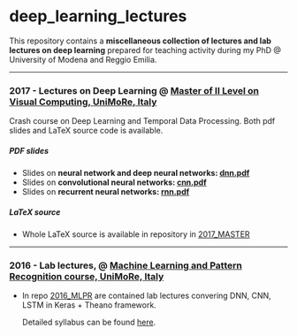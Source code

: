 # deep_learning_lectures

This repository contains a **miscellaneous collection of lectures and lab lectures on deep learning** prepared for teaching activity during my PhD @ University of Modena and Reggio Emilia.

---

### 2017 - Lectures on Deep Learning @ [Master of II Level on Visual Computing, UniMoRe, Italy](http://www.mastermumet.unimore.it/)
Crash course on Deep Learning and Temporal Data Processing. Both pdf slides and LaTeX source code is available. 
  ##### PDF slides
  - Slides on **neural network and deep neural networks: [dnn.pdf](2017_MASTER/main_dnn.pdf)**
  - Slides on **convolutional neural networks: [cnn.pdf](2017_MASTER/main_cnn.pdf)**
  - Slides on **recurrent neural networks: [rnn.pdf](2017_MASTER/main_rnn.pdf)**
  ##### LaTeX source
  - Whole LaTeX source is available in repository in [2017_MASTER](2017_MASTER)

---

### 2016 - Lab lectures, @ [Machine Learning and Pattern Recognition course, UniMoRe, Italy](http://personale.unimore.it/AddressBook/classesContentAD/calderara/2016/43594/N0/N0/9999)
  - In repo [2016_MLPR](2016_MLPR) are contained lab lectures convering DNN, CNN, LSTM in Keras + Theano framework.
    
    Detailed syllabus can be found [here](2016_MLPR/README.md).
    
